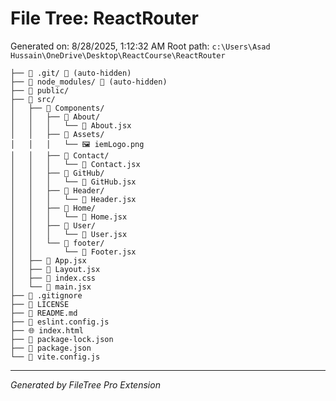 # File Tree: ReactRouter

Generated on: 8/28/2025, 1:12:32 AM
Root path: `c:\Users\Asad Hussain\OneDrive\Desktop\ReactCourse\ReactRouter`

```
├── 📁 .git/ 🚫 (auto-hidden)
├── 📁 node_modules/ 🚫 (auto-hidden)
├── 📁 public/
├── 📁 src/
│   ├── 📁 Components/
│   │   ├── 📁 About/
│   │   │   └── 📄 About.jsx
│   │   ├── 📁 Assets/
│   │   │   └── 🖼️ iemLogo.png
│   │   ├── 📁 Contact/
│   │   │   └── 📄 Contact.jsx
│   │   ├── 📁 GitHub/
│   │   │   └── 📄 GitHub.jsx
│   │   ├── 📁 Header/
│   │   │   └── 📄 Header.jsx
│   │   ├── 📁 Home/
│   │   │   └── 📄 Home.jsx
│   │   ├── 📁 User/
│   │   │   └── 📄 User.jsx
│   │   └── 📁 footer/
│   │       └── 📄 Footer.jsx
│   ├── 📄 App.jsx
│   ├── 📄 Layout.jsx
│   ├── 🎨 index.css
│   └── 📄 main.jsx
├── 🚫 .gitignore
├── 📜 LICENSE
├── 📖 README.md
├── 📄 eslint.config.js
├── 🌐 index.html
├── 📄 package-lock.json
├── 📄 package.json
└── 📄 vite.config.js
```

---
*Generated by FileTree Pro Extension*